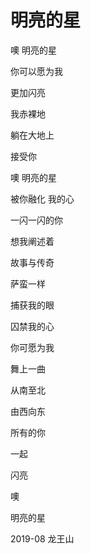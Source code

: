 # 明亮的星

噢 明亮的星

你可以愿为我

更加闪亮

我赤裸地

躺在大地上

接受你

噢 明亮的星

被你融化 我的心

一闪一闪的你

想我阐述着

故事与传奇

萨蛮一样

捕获我的眼

囚禁我的心

你可愿为我

舞上一曲

从南至北

由西向东

所有的你

一起

闪亮

噢

明亮的星

2019-08 龙王山